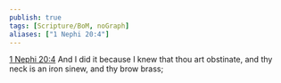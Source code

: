 ```yaml
---
publish: true
tags: [Scripture/BoM, noGraph]
aliases: ["1 Nephi 20:4"]
---
```

[1 Nephi 20:4](https://churchofjesuschrist.org/study/scriptures/bofm/1-ne/20?lang=eng&id=p4#p4) And I did it because I knew that thou art obstinate, and thy neck is an iron sinew, and thy brow brass;
